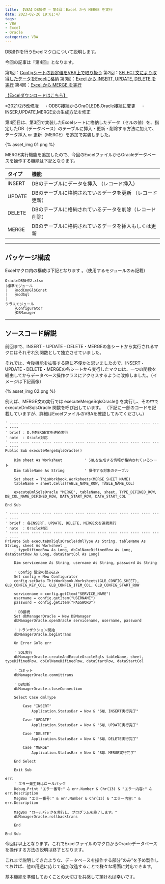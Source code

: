 ```yaml
---
title: 【VBA】DB操作 – 第4回：Excel から MERGE を実行
date: 2023-02-26 19:01:47
tags:
- VBA
- Excel
- Oracle
categories: VBA
---
```


DB操作を行うExcelマクロについて説明します。

今回の記事は『第4回』となります。

第1回：[Configシートの設定値をVBA上で取り扱う](/2023/02/26/21-excel1-config-sheet-excel-vba/)
第2回：[SELECT文により取得したデータをExcelに格納](/2023/02/26/22-excel2-sql-select-excel-vba/)
第3回：[Excel から INSERT, UPDATE, DELETE を実行](/2023/02/26/23-excel3-sql-insert-update-delete-excel-vba/)
第4回：[Excel から MERGE を実行](/2023/02/26/24-excel4-sql-merge-excel-vba/)

[【Excelダウンロードはこちら】](https://github.com/atman-33/template-excel-vba/tree/main/Template_OracleDB%E6%93%8D%E4%BD%9C)

※2021/2/5改修版
　・ODBC接続からOraOLEDB.Oracle接続に変更
　・INSER,UPDATE,MERGE文の生成方法を修正

第4回目は、第3回で実装したExcelシートに格納したデータ（セルの値）を、指定したDB（データベース）のテーブルに挿入・更新・削除する方法に加えて、データ挿入 or 更新（MERGE）を追加で実装しました。

{% asset_img 01.png %}

MERGE実行機能を追加したので、今回のExcelファイルからOracleデータベースを操作する機能は下記となります。

|タイプ|機能|
|:--|:--|
INSERT|DBのテーブルにデータを挿入 （レコード挿入）
UPDATE|DBのテーブルに格納されているデータを更新 （レコード更新）
DELETE|DBのテーブルに格納されているデータを削除（レコード削除）
MERGE|DBのテーブルに格納されているデータを挿入もしくは更新

___
## パッケージ構成
Excelマクロ内の構成は下記となります 。（使用するモジュールのみ記載）

```
OracleDB操作2.xlsm
├標準モジュール
|   ├modCmnGlbConst
|   ├modSql   
|
クラスモジュール
    ├Configurator
    ├DBManager
```

___
## ソースコード解説
前回まで、INSERT・UPDATE・DELETE・MERGEの各シートから実行されるマクロはそれぞれ別関数として独立させていました。

それでは、今後機能を拡張する際に不便かと思いましたので、INSERT・UPDATE・DELETE・MERGEの各シートから実行したマクロは、一つの関数を経由してからデータベース操作クラスにアクセスするように改修しました。（イメージは下記画像）

{% asset_img 02.png %}

例えば、MERGE文の実行では executeMergeSqlsOracle() を実行し、その中で executeDmlSqlsOracle 関数を呼び出しています。
（下記に一部のコードを記載していますが、詳細はExcelファイルのVBAを確認してみてください。）

```
' ---- ---- ---- ---- ---- ---- ---- ---- ---- ---- ---- ---- ---- ---- ----
' brief : D.各MERGE文を連続実行
' note  : Oracle対応
' ---- ---- ---- ---- ---- ---- ---- ---- ---- ---- ---- ---- ---- ---- ----
Public Sub executeMergeSqlsOracle()

    Dim sheet As Worksheet          ' SQLを生成する情報が格納されているシート
    Dim tableName As String         ' 操作する対象のテーブル

    Set sheet = ThisWorkbook.Worksheets(MERGE_SHEET_NAME)
    tableName = sheet.Cells(TABLE_NAME_ROW, TABLE_NAME_COL)

    executeDmlSqlsOracle "MERGE", tableName, sheet, TYPE_DIFINED_ROW, DB_COL_NAME_DIFINED_ROW, DATA_START_ROW, DATA_START_COL

End Sub

' ---- ---- ---- ---- ---- ---- ---- ---- ---- ---- ---- ---- ---- ---- ----
' brief : 各INSERT, UPDATE, DELETE, MERGE文を連続実行
' note  : Oracle対応
' ---- ---- ---- ---- ---- ---- ---- ---- ---- ---- ---- ---- ---- ---- ----
Private Sub executeDmlSqlsOracle(dmlType As String, tableName As String, sheet As Worksheet _
    , typeDifinedRow As Long, dbColNameDifinedRow As Long, dataStartRow As Long, dataStartCol As Long)

    Dim servicename As String, username As String, password As String

    ' Config 設定の読み込み
    Set config = New Configurator
    config.setData ThisWorkbook.Worksheets(GLB_CONFIG_SHEET), GLB_CONFIG_KEY_COL, GLB_CONFIG_ITEM_COL, GLB_CONFIG_START_ROW

    servicename = config.getItem("SERVICE_NAME")
    username = config.getItem("USERNAME")
    password = config.getItem("PASSWORD")

    ' DB接続
    Set dbManagerOracle = New DBManager
    dbManagerOracle.openOracle servicename, username, password

    ' トランザクション開始
    dbManagerOracle.begintrans

    On Error GoTo err

    ' SQL実行
    dbManagerOracle.createAndExcuteOracleSqls tableName, sheet, typeDifinedRow, dbColNameDifinedRow, dataStartRow, dataStartCol

    ' コミット
    dbManagerOracle.committrans

    ' DB切断
    dbManagerOracle.closeConnection

    Select Case dmlType

        Case "INSERT"
            Application.StatusBar = Now & "SQL INSERT実行完了"

        Case "UPDATE"
            Application.StatusBar = Now & "SQL UPDATE実行完了"

        Case "DELETE"
            Application.StatusBar = Now & "SQL DELETE実行完了"

        Case "MERGE"
            Application.StatusBar = Now & "SQL MERGE実行完了"

    End Select

    Exit Sub

err:
    ' エラー発生時はロールバック
    Debug.Print "エラー番号:" & err.Number & Chr(13) & "エラー内容:" & err.Description
    MsgBox "エラー番号:" & err.Number & Chr(13) & "エラー内容:" & err.Description

    MsgBox "ロールバックを実行し、プログラムを終了します。"
    dbManagerOracle.rollbacktrans

    End

End Sub
```

今回は以上となります。これでExcelファイルのマクロからOracleデータベースを操作する方法の説明は終了となります。

これまで説明してきたような、データベースを操作する部分”のみ”を予め製作しておけば、他の用途に応じて追加改造することで様々な場面に対応できます。

基本機能を準備しておくことの大切さを共感して頂ければ幸いです。
